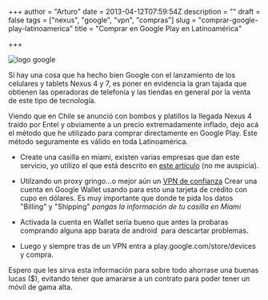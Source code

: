 +++
author = "Arturo"
date = 2013-04-12T07:59:54Z
description = ""
draft = false
tags = ["nexus", "google", "vpn", "compras"]
slug = "comprar-google-play-latinoamerica"
title = "Comprar en Google Play en Latinoamérica"

+++

![logo google](/content/images/2013/04/play_logo.png)

Si hay una cosa que ha hecho bien Google con el lanzamiento de los celulares y tablets Nexus 4 y 7, es poner en evidencia la gran tajada que obtienen las operadoras de telefonía y las tiendas en general por la venta de este tipo de tecnología.

Viendo que en Chile se anunció con bombos y platillos la llegada Nexus 4 traído por Entel y obviamente a un precio extremadamente inflado, dejo acá el método que he utilizado para comprar directamente en Google Play. Este método seguramente es válido en toda Latinoamérica.


* Create una casilla en miami, existen varias empresas que dan este servicio, yo utilizo el que está descrito en  [este artículo](/nexus-7-via-courier-internacional-aeropost/) (no me auspicia).

* Utilzando un proxy gringo...o mejor aún un [VPN de confianza](/yo-uso-vpn/)
Crear una cuenta en Google Wallet usando para esto una tarjeta de crédito con cupo en dólares. Es muy importante que donde te pida los datos "Billing" y "Shipping" *pongas la información de tu casilla en Miami*

* Activada la cuenta en Wallet sería bueno que antes la probaras comprando alguna app barata de android  para descartar problemas.

* Luego y siempre tras de un VPN entra a play.google.com/store/devices y compra.

Espero que les sirva esta información para sobre todo ahorrase una buenas lucas ($), evitando tener que amararse a un contrato para poder tener un móvil de gama alta.
